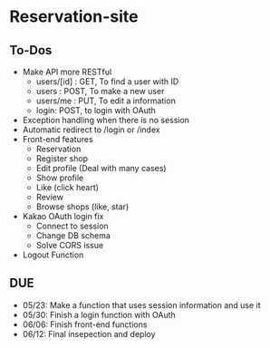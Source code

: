 # Reservation-site

## To-Dos

- Make API more RESTful
  - users/[id] : GET, To find a user with ID
  - users : POST, To make a new user
  - users/me : PUT, To edit a information
  - login: POST, to login with OAuth
- Exception handling when there is no session
- Automatic redirect to /login or /index
- Front-end features
  - Reservation
  - Register shop
  - Edit profile (Deal with many cases)
  - Show profile
  - Like (click heart)
  - Review
  - Browse shops (like, star)
- Kakao OAuth login fix
  - Connect to session
  - Change DB schema
  - Solve CORS issue
- Logout Function

## DUE

- 05/23: Make a function that uses session information and use it
- 05/30: Finish a login function with OAuth
- 06/06: Finish front-end functions
- 06/12: Final insepection and deploy
